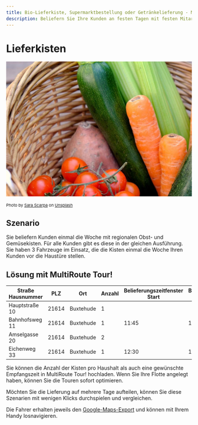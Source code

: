```yaml
---
title: Bio-Lieferkiste, Supermarktbestellung oder Getränkelieferung - MultiRoute Tour! plant die Routen für Sie
description: Beliefern Sie Ihre Kunden an festen Tagen mit festen Mitarbeitern mit Ihrer Obst- und Gemüsekiste. Nutzen Sie Ihre Fahrzeuge optimal aus und sparen Sie Kosten. Individuelle Kundenwünsche zu Ablademöglichkeiten können auch berücksichtigt und an die Fahrer weitergegeben werden.
---
```


# Lieferkisten 

![!](assets/lieferkiste.jpg)

<div style="font-size: 11px">
Photo by <a href="https://unsplash.com/@sarascarpa?utm_source=unsplash&utm_medium=referral&utm_content=creditCopyText">Sara Scarpa</a> on <a href="https://unsplash.com/?utm_source=unsplash&utm_medium=referral&utm_content=creditCopyText">Unsplash</a></div>

## Szenario
Sie beliefern Kunden einmal die Woche mit regionalen Obst- und Gemüsekisten. Für alle Kunden gibt es diese in der gleichen Ausführung.
Sie haben 3 Fahrzeuge im Einsatz, die die Kisten einmal die Woche Ihren Kunden vor die Haustüre stellen.

## Lösung mit MultiRoute Tour!

|Straße Hausnummer|PLZ| Ort | Anzahl | Belieferungszeitfenster Start| Belieferungszeitfenster Ende |
|---|---|---|---|---|---|
|Hauptstraße 10| 21614 | Buxtehude | 1 |  |  |
|Bahnhofsweg 11| 21614 | Buxtehude | 1 | 11:45 | 12:30 |
|Amselgasse 20| 21614 | Buxtehude | 2 |  | |
|Eichenweg 33| 21614 | Buxtehude | 1 | 12:30 | 13:30 |

Sie können die Anzahl der Kisten pro Haushalt als auch eine gewünschte Empfangszeit in MultiRoute Tour! hochladen. Wenn Sie Ihre Flotte angelegt haben, können Sie die Touren sofort optimieren.

Möchten Sie die Lieferung auf mehrere Tage aufteilen, können Sie diese Szenarien mit wenigen Klicks durchspielen und vergleichen. 

Die Fahrer erhalten jeweils den [Google-Maps-Export](../tour/#tour-exportieren) und können mit Ihrem Handy losnavigieren.
